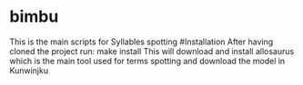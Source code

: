 # bimbu
This is the main scripts for Syllables spotting
#Installation
After having cloned the project run:
make install
This will download and install allosaurus which is the main tool used for terms spotting and download the model in Kunwinjku
